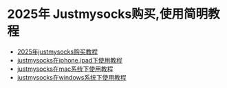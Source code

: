 # 2025年 Justmysocks购买,使用简明教程 #

- [2025年justmysocks购买教程](https://justmysocks.cc/1.html "2025年justmysocks购买教程")
- [justmysocks在iphone,ipad下使用教程](https://justmysocks.cc/967.html "justmysocks在iphone,ipad下使用教程")
- [justmysocks在mac系统下使用教程](https://justmysocks.cc/986.html "justmysocks在mac系统下使用教程")
- [justmysocks在windows系统下使用教程](https://justmysocks.cc/988.html "justmysocks在windows系统下使用教程")



